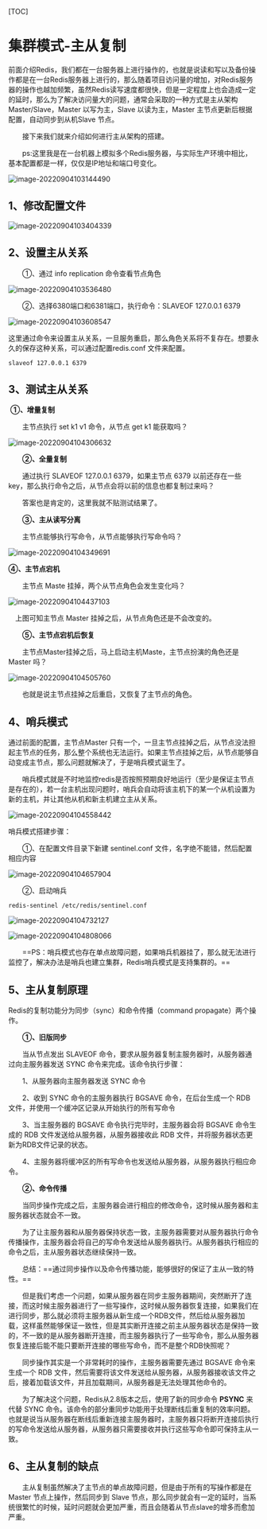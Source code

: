 [TOC]



# 集群模式-主从复制

​		前面介绍Redis，我们都在一台服务器上进行操作的，也就是说读和写以及备份操作都是在一台Redis服务器上进行的，那么随着项目访问量的增加，对Redis服务器的操作也越加频繁，虽然Redis读写速度都很快，但是一定程度上也会造成一定的延时，那么为了解决访问量大的问题，通常会采取的一种方式是主从架构Master/Slave，Master 以写为主，Slave 以读为主，Master 主节点更新后根据配置，自动同步到从机Slave 节点。

　　接下来我们就来介绍如何进行主从架构的搭建。

　　ps:这里我是在一台机器上模拟多个Redis服务器，与实际生产环境中相比，基本配置都是一样，仅仅是IP地址和端口号变化。

 ![image-20220904103144490](pictures/7.Redis的集群模式-主从复制.assets/image-20220904103144490.png)

## 1、修改配置文件

 ![image-20220904103404339](pictures/7.Redis的集群模式-主从复制.assets/image-20220904103404339.png)

## 2、设置主从关系

　　①、通过 info replication 命令查看节点角色

 ![image-20220904103536480](pictures/7.Redis的集群模式-主从复制.assets/image-20220904103536480.png)

　　②、选择6380端口和6381端口，执行命令：SLAVEOF 127.0.0.1 6379

 ![image-20220904103608547](pictures/7.Redis的集群模式-主从复制.assets/image-20220904103608547.png)

这里通过命令来设置主从关系，一旦服务重启，那么角色关系将不复存在。想要永久的保存这种关系，可以通过配置redis.conf 文件来配置。

```
slaveof 127.0.0.1 6379
```

## 3、测试主从关系

​		**①、增量复制**

　　主节点执行 set k1 v1 命令，从节点 get k1 能获取吗？

 ![image-20220904104306632](pictures/7.Redis的集群模式-主从复制.assets/image-20220904104306632.png)

　　**②、全量复制**

　　通过执行 SLAVEOF 127.0.0.1 6379，如果主节点 6379 以前还存在一些 key，那么执行命令之后，从节点会将以前的信息也都复制过来吗？

　　答案也是肯定的，这里我就不贴测试结果了。

　　**③、主从读写分离**

　　主节点能够执行写命令，从节点能够执行写命令吗？

 ![image-20220904104349691](pictures/7.Redis的集群模式-主从复制.assets/image-20220904104349691.png)

**④、主节点宕机**

　　主节点 Maste 挂掉，两个从节点角色会发生变化吗？

 ![image-20220904104437103](pictures/7.Redis的集群模式-主从复制.assets/image-20220904104437103.png)

　上图可知主节点 Master 挂掉之后，从节点角色还是不会改变的。

　　**⑤、主节点宕机后恢复**

　　主节点Master挂掉之后，马上启动主机Maste，主节点扮演的角色还是 Master 吗？

 ![image-20220904104505760](pictures/7.Redis的集群模式-主从复制.assets/image-20220904104505760.png)

　　也就是说主节点挂掉之后重启，又恢复了主节点的角色。

## 4、哨兵模式

通过前面的配置，主节点Master 只有一个，一旦主节点挂掉之后，从节点没法担起主节点的任务，那么整个系统也无法运行。如果主节点挂掉之后，从节点能够自动变成主节点，那么问题就解决了，于是哨兵模式诞生了。

　　哨兵模式就是不时地监控redis是否按照预期良好地运行（至少是保证主节点是存在的），若一台主机出现问题时，哨兵会自动将该主机下的某一个从机设置为新的主机，并让其他从机和新主机建立主从关系。

 ![image-20220904104558442](pictures/7.Redis的集群模式-主从复制.assets/image-20220904104558442.png)

哨兵模式搭建步骤：

　　①、在配置文件目录下新建 sentinel.conf 文件，名字绝不能错，然后配置相应内容

 ![image-20220904104657904](pictures/7.Redis的集群模式-主从复制.assets/image-20220904104657904.png)

　　②、启动哨兵

```
redis-sentinel /etc/redis/sentinel.conf
```

 ![image-20220904104732127](pictures/7.Redis的集群模式-主从复制.assets/image-20220904104732127.png)

 ![image-20220904104808066](pictures/7.Redis的集群模式-主从复制.assets/image-20220904104808066.png)

　　==PS：哨兵模式也存在单点故障问题，如果哨兵机器挂了，那么就无法进行监控了，解决办法是哨兵也建立集群，Redis哨兵模式是支持集群的。==

## 5、主从复制原理

Redis的复制功能分为同步（sync）和命令传播（command propagate）两个操作。

　　**①、旧版同步**

　　当从节点发出 SLAVEOF 命令，要求从服务器复制主服务器时，从服务器通过向主服务器发送 SYNC 命令来完成。该命令执行步骤：

　　1、从服务器向主服务器发送 SYNC 命令

　　2、收到 SYNC 命令的主服务器执行 BGSAVE 命令，在后台生成一个 RDB 文件，并使用一个缓冲区记录从开始执行的所有写命令

　　3、当主服务器的 BGSAVE 命令执行完毕时，主服务器会将 BGSAVE 命令生成的 RDB 文件发送给从服务器，从服务器接收此 RDB 文件，并将服务器状态更新为RDB文件记录的状态。

　　4、主服务器将缓冲区的所有写命令也发送给从服务器，从服务器执行相应命令。

　　**②、命令传播**

　　当同步操作完成之后，主服务器会进行相应的修改命令，这时候从服务器和主服务器状态就会不一致。

　　为了让主服务器和从服务器保持状态一致，主服务器需要对从服务器执行命令传播操作，主服务器会将自己的写命令发送给从服务器执行。从服务器执行相应的命令之后，主从服务器状态继续保持一致。

　　总结：==通过同步操作以及命令传播功能，能够很好的保证了主从一致的特性。==

　　但是我们考虑一个问题，如果从服务器在同步主服务器期间，突然断开了连接，而这时候主服务器进行了一些写操作，这时候从服务器恢复连接，如果我们在进行同步，那么就必须将主服务器从新生成一个RDB文件，然后给从服务器加载，这样虽然能够保证一致性，但是其实断开连接之前主从服务器状态是保持一致的，不一致的是从服务器断开连接，而主服务器执行了一些写命令，那么从服务器恢复连接后能不能只要断开连接的哪些写命令，而不是整个RDB快照呢？

　　同步操作其实是一个非常耗时的操作，主服务器需要先通过 BGSAVE 命令来生成一个 RDB 文件，然后需要将该文件发送给从服务器，从服务器接收该文件之后，接着加载该文件，并且加载期间，从服务器是无法处理其他命令的。

　　为了解决这个问题，Redis从2.8版本之后，使用了新的同步命令 **PSYNC** 来代替 SYNC 命令。该命令的部分重同步功能用于处理断线后重复制的效率问题。也就是说当从服务器在断线后重新连接主服务器时，主服务器只将断开连接后执行的写命令发送给从服务器，从服务器只需要接收并执行这些写命令即可保持主从一致。

## 6、主从复制的缺点

　　主从复制虽然解决了主节点的单点故障问题，但是由于所有的写操作都是在 Master 节点上操作，然后同步到 Slave 节点，那么同步就会有一定的延时，当系统很繁忙的时候，延时问题就会更加严重，而且会随着从节点slave的增多而愈加严重。